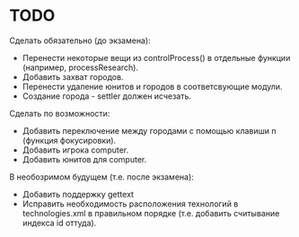 TODO
====
Сделать обязательно (до экзамена):
* Перенести некоторые вещи из controlProcess() в отдельные функции (например, processResearch).
* Добавить захват городов.
* Перенести удаление юнитов и городов в соответсвующие модули.
* Создание города - settler должен исчезать.

Сделать по возможности:
* Добавить переключение между городами с помощью клавиши n (функция фокусировки).
* Добавить игрока computer.
* Добавить юнитов для computer.

В необозримом будущем (т.е. после экзамена):
* Добавить поддержку gettext
* Исправить необходимость расположения технологий в technologies.xml в правильном порядке (т.е. добавить считывание индекса id оттуда).
